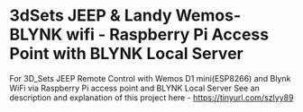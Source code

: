 # 3dSets JEEP & Landy Wemos-BLYNK wifi - Raspberry Pi Access Point with BLYNK Local Server
For 3D_Sets JEEP Remote Control with Wemos D1 mini(ESP8266) and Blynk WiFi via Raspberry Pi access point and BLYNK Local Server
See an description and explanation of this project here - https://tinyurl.com/szlyy89
